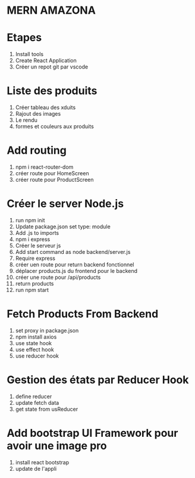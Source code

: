 # MERN AMAZONA

# Etapes
1. Install tools
2. Create React Application
3. Créer un repot git par vscode
# Liste des produits
1. Créer tableau des xduits
2. Rajout des images
3. Le rendu
4. formes et couleurs aux produits
# Add routing
1. npm i react-router-dom
2. créer route pour HomeScreen
3. créer route pour ProductScreen
# Créer le server Node.js
1. run npm init 
2. Update package.json set type: module
3. Add .js to imports
4. npm i express
5. Créer le serveur js
6. Add start command as node backend/server.js
7. Require express
8. créer uen route pour return backend fonctionnel
9. déplacer products.js du frontend pour le backend
10. créer une route pour /api/products
11. return products
12. run npm start
# Fetch Products From Backend
1. set proxy in package.json
2. npm install axios
3. use state hook
4. use effect hook
5. use reducer hook
# Gestion des états par Reducer Hook
1. define reducer
2. update fetch data
3. get state from usReducer
# Add bootstrap UI Framework pour avoir une image pro
1. install react bootstrap
2. update de l'appli








